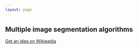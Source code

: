 ```yaml
---
layout: page
---
```



## Multiple image segmentation algorithms



[Get an idea on Wikipedia](https://en.wikipedia.org/wiki/Image_segmentation)

